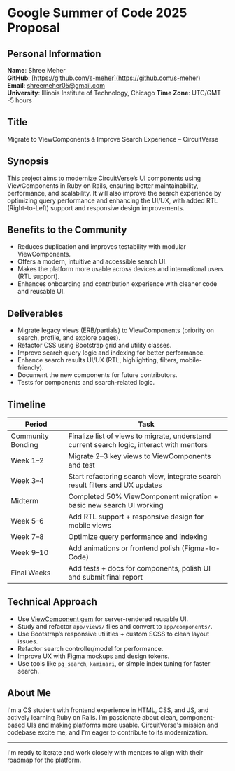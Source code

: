 # Google Summer of Code 2025 Proposal

## Personal Information
**Name**: Shree Meher  
**GitHub**: [https://github.com/s-meher](https://github.com/s-meher)  
**Email**: shreemeher05@gmail.com  
**University**: Illinois Institute of Technology, Chicago
**Time Zone**: UTC/GMT -5 hours

## Title
Migrate to ViewComponents & Improve Search Experience – CircuitVerse

## Synopsis
This project aims to modernize CircuitVerse’s UI components using ViewComponents in Ruby on Rails, ensuring better maintainability, performance, and scalability. It will also improve the search experience by optimizing query performance and enhancing the UI/UX, with added RTL (Right-to-Left) support and responsive design improvements.

## Benefits to the Community
- Reduces duplication and improves testability with modular ViewComponents.
- Offers a modern, intuitive and accessible search UI.
- Makes the platform more usable across devices and international users (RTL support).
- Enhances onboarding and contribution experience with cleaner code and reusable UI.

## Deliverables
- Migrate legacy views (ERB/partials) to ViewComponents (priority on search, profile, and explore pages).
- Refactor CSS using Bootstrap grid and utility classes.
- Improve search query logic and indexing for better performance.
- Enhance search results UI/UX (RTL, highlighting, filters, mobile-friendly).
- Document the new components for future contributors.
- Tests for components and search-related logic.

## Timeline

| Period | Task |
|--------|------|
| Community Bonding | Finalize list of views to migrate, understand current search logic, interact with mentors |
| Week 1–2 | Migrate 2–3 key views to ViewComponents and test |  
| Week 3–4 | Start refactoring search view, integrate search result filters and UX updates |  
| Midterm | Completed 50% ViewComponent migration + basic new search UI working |  
| Week 5–6 | Add RTL support + responsive design for mobile views |  
| Week 7–8 | Optimize query performance and indexing |  
| Week 9–10 | Add animations or frontend polish (Figma-to-Code) |  
| Final Weeks | Add tests + docs for components, polish UI and submit final report |

## Technical Approach
- Use [ViewComponent gem](https://viewcomponent.org/) for server-rendered reusable UI.
- Study and refactor `app/views/` files and convert to `app/components/`.
- Use Bootstrap’s responsive utilities + custom SCSS to clean layout issues.
- Refactor search controller/model for performance.
- Improve UX with Figma mockups and design tokens.
- Use tools like `pg_search`, `kaminari`, or simple index tuning for faster search.

## About Me
I'm a CS student with frontend experience in HTML, CSS, and JS, and actively learning Ruby on Rails. I’m passionate about clean, component-based UIs and making platforms more usable. CircuitVerse's mission and codebase excite me, and I'm eager to contribute to its modernization.

---

I'm ready to iterate and work closely with mentors to align with their roadmap for the platform.

